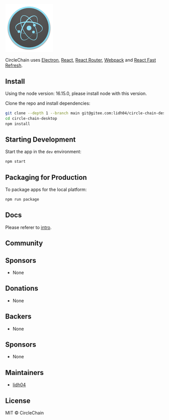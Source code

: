<img src="./assets/icon.png" width="30%" />

<div>
  <p>
    CircleChain uses <a href="https://electron.atom.io/">Electron</a>, <a href="https://facebook.github.io/react/">React</a>, <a href="https://github.com/reactjs/react-router">React Router</a>, <a href="https://webpack.js.org/">Webpack</a> and <a href="https://www.npmjs.com/package/react-refresh">React Fast Refresh</a>.
  </p>
</div>

## Install

Using the node version: 16.15.0, please install node with this version.

Clone the repo and install dependencies:

```bash
git clone --depth 1 --branch main git@gitee.com:lidh04/circle-chain-desktop.git circle-chain-desktop
cd circle-chain-desktop
npm install
```

## Starting Development

Start the app in the `dev` environment:

```bash
npm start
```

## Packaging for Production

To package apps for the local platform:

```bash
npm run package
```

## Docs

Please referer to [intro](https://gitee.com/lidh04/circle-chain-desktop/tree/main/docs/intro.md).

## Community

## Sponsors

- None

## Donations

- None

## Backers

- None

## Sponsors

- None

## Maintainers

- [lidh04](https://gitee.com/lidh04)

## License

MIT © CircleChain
